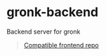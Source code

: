 # gronk-backend
Backend server for gronk 

> [Compatible frontend repo](https://github.com/ethrydevelops/gronk)
